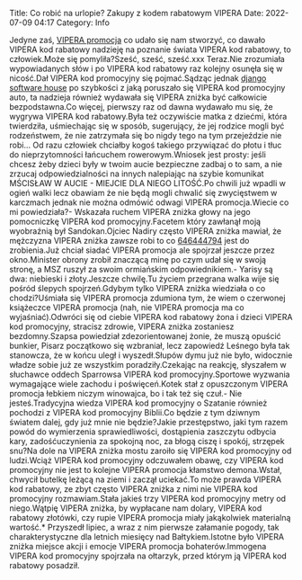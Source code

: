 Title: Co robić na urlopie? Zakupy z kodem rabatowym VIPERA
Date: 2022-07-09 04:17
Category: Info

Jedyne zaś, [VIPERA promocja](https://promki.pl/kody-rabatowe/vipera) co udało się nam stworzyć, co dawało VIPERA kod rabatowy nadzieję na poznanie świata VIPERA kod rabatowy, to człowiek.Może się pomyliła?Sześć, sześć, sześć.xxx Teraz.Nie zrozumiała wypowiadanych słów i po VIPERA kod rabatowy raz kolejny osunęła się w nicość.Dał VIPERA kod promocyjny się pojmać.Sądząc jednak [django software house](https://gravastar.pl) po szybkości z jaką poruszało się VIPERA kod promocyjny auto, ta nadzieja również wydawała się VIPERA zniżka być całkowicie bezpodstawna.Co więcej, pierwszy raz od dawna wydawało mu się, że wygrywa VIPERA kod rabatowy.Była też oczywiście matka z dziećmi, która twierdziła, uśmiechając się w sposób, sugerujący, że jej rodzice mogli być rodzeństwem, że nie zatrzymała się bo nigdy tego na tym przejeździe nie robi… Od razu człowiek chciałby kogoś takiego przywiązać do płotu i tłuc do nieprzytomności łańcuchem rowerowym.Wniosek jest prosty: jeśli chcesz żeby dzieci były w twoim aucie bezpieczne zadbaj o to sam, a nie zrzucaj odpowiedzialności na innych nalepiając na szybie komunikat MŚCISŁAW W AUCIE - MIEJCIE DLA NIEGO LITOŚĆ.Po chwili już wpadli w ogień walki lecz obawiam że nie będą mogli chwalić się zwycięstwem w karczmach jednak nie można odmówić odwagi VIPERA promocja.Wiecie co mi powiedziała?- Wskazała ruchem VIPERA zniżka głowy na jego pomocniczkę VIPERA kod promocyjny.Facetem który zawłanął moją wyobraźnią był Sandokan.Ojciec Nadiry często VIPERA zniżka mawiał, że mężczyzna VIPERA zniżka zawsze robi to co [646444794](https://telinfo.co/pl/numer/646444794/) jest do zrobienia.Już chciał siadać VIPERA promocja ale spojrzał jeszcze przez okno.Minister obrony zrobił znaczącą minę po czym udał się w swoją stronę, a MSZ ruszył za swoim ormiańskim odpowiednikiem.- Yarisy są dwa: niebieski i złoty.Jeszcze chwilę.Tu życiem przegrana walka wije się pośród ślepych spojrzeń.Gdybym tylko VIPERA zniżka wiedziała o co chodzi?Uśmiała się VIPERA promocja zdumiona tym, że wiem o czerwonej książeczce VIPERA promocja (nah, nie VIPERA promocja ma co wyjaśniać).Odwróci się od ciebie VIPERA kod rabatowy żona i dzieci VIPERA kod promocyjny, stracisz zdrowie, VIPERA zniżka zostaniesz bezdomny.Szapsa powiedział zdezorientowanej żonie, że muszą opuścić bunkier, Pisarz początkowo się wzbraniał, lecz zapowiedź Leśnego była tak stanowcza, że w końcu uległ i wyszedł.Słupów dymu już nie było, widocznie władze sobie już ze wszystkim poradziły.Czekając na reakcję, słyszałem w słuchawce oddech Sparrowsa VIPERA kod promocyjny.Sportowe wyzwania wymagające wiele zachodu i poświęceń.Kotek stał z opuszczonym VIPERA promocja łebkiem niczym winowajca, bo i tak też się czuł.- Nie jesteś.Tradycyjna wiedza VIPERA kod promocyjny o Szatanie również pochodzi z VIPERA kod promocyjny Biblii.Co będzie z tym dziwnym światem dalej, gdy już mnie nie będzie?Jakie przestępstwo, jaki tym razem powód do wymierzenia sprawiedliwości, dostąpienia zaszczytu odbycia kary, zadośćuczynienia za spokojną noc, za błogą ciszę i spokój, strzępek snu?Na dole na VIPERA zniżka mostu zaroiło się VIPERA kod promocyjny od ludzi.Wciąż VIPERA kod promocyjny odczuwałem obawę, czy VIPERA kod promocyjny nie jest to kolejne VIPERA promocja kłamstwo demona.Wstał, chwycił butelkę leżącą na ziemi i zaczął uciekać.To może prawda VIPERA kod rabatowy, ze zbyt często VIPERA zniżka z nimi nie VIPERA kod promocyjny rozmawiam.Stała jakieś trzy VIPERA kod promocyjny metry od niego.Wątpię VIPERA zniżka, by wypłacane nam dolary, VIPERA kod rabatowy złotówki, czy rupie VIPERA promocja miały jakąkolwiek materialną wartość.* Przyszedł lipiec, a wraz z nim pierwsze załamanie pogody, tak charakterystyczne dla letnich miesięcy nad Bałtykiem.Istotne było VIPERA zniżka miejsce akcji i emocje VIPERA promocja bohaterów.Immogena VIPERA kod promocyjny spojrzała na ołtarzyk, przed którym ją VIPERA kod rabatowy posadził.

